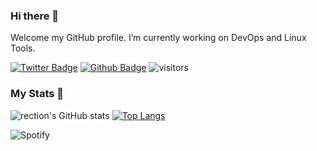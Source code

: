 ### Hi there 👋

Welcome my GitHub profile. I’m currently working on DevOps and Linux Tools.

[![Twitter Badge](https://img.shields.io/badge/-Twitter-1da1f2?labelColor=1da1f2&logo=twitter&logoColor=white&link=https://twitter.com/BayarSafa)](https://twitter.com/BayarSafa)
[![Github Badge](https://img.shields.io/badge/-Github-232323?logo=Github&logoColor=white&link=https://space.bilibili.com/7708412)](https://github.com/rection)
![visitors](https://visitor-badge.laobi.icu/badge?page_id=rection)


### My Stats 🔭

![rection's GitHub stats](https://github-readme-stats.vercel.app/api?username=rection&show_icons=true&theme=radical)
[![Top Langs](https://github-readme-stats.vercel.app/api/top-langs/?username=rection&layout=compact)](https://github.com/rection/github-readme-stats)

![Spotify](https://spotify-recently-played-readme.vercel.app/api?user=sbayar2012&unique=yes&width=800&count=5)




